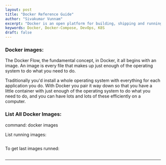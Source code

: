 ```yaml
---
layout: post
title: "Docker Reference Guide"
author: "Sivakumar Vunnam"
excerpt: "Docker is an open platform for building, shipping and running distributed applications. It gives programmers, development teams and operations engineers the common toolbox they need to take advantage of the distributed and networked nature of modern applications. In other words , Docker is an abstraction on top of low-level operating system tools that allows you to run one or more containerized processes or applications within one or more virtualized Linux instances."
keywords: Docker, Docker-Compose, DevOps, K8S
draft: false
---
```

### Docker images:
The Docker Flow, the fundamental concept, in Docker, it all begins with an image. An image is every file that makes up just enough of the operating system to do what you need to do.

Traditionally you'd install a whole operating system with everything for each application you do. With Docker you pair it way down so that you have a little container with just enough of the operating system to do what you need to do, and you can have lots and lots of these efficiently on a computer.

### List All Docker Images:
command: docker images

List running images:
```docker ps -a
```
To get last images runned:
```docker ps -l
```

---
